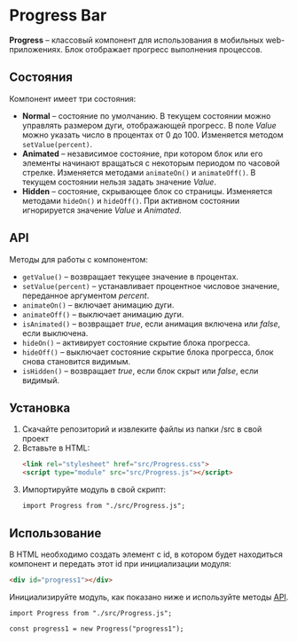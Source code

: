 # Progress Bar

**Progress** – классовый компонент для использования в мобильных web-приложениях.
Блок отображает прогресс выполнения процессов.

## Состояния

Компонент имеет три состояния:
- **Normal** – состояние по умолчанию. В текущем состоянии можно управлять размером
дуги, отображающей прогресс. В поле *Value* можно указать число в процентах от 0 до 100.
Изменяется методом `setValue(percent)`.
- **Animated** – независимое состояние, при котором блок или его элементы начинают
вращаться с некоторым периодом по часовой стрелке. Изменяется методами `animateOn()`
и `animateOff()`. В текущем состоянии нельзя задать значение *Value*.
- **Hidden** – состояние, скрывающее блок со страницы. Изменяется методами `hideOn()`
и `hideOff()`. При активном состоянии игнорируется значение *Value* и *Animated*.

## API <a name="API"></a>

Методы для работы с компонентом:
* `getValue()` – возвращает текущее значение в процентах.
* `setValue(percent)` – устанавливает процентное числовое значение, переданное аргументом *percent*.
* `animateOn()` – включает анимацию дуги.
* `animateOff()` – выключает анимацию дуги.
* `isAnimated()` – возвращает *true*, если анимация включена или *false*, если выключена.
* `hideOn()` – активирует состояние скрытие блока прогресса.
* `hideOff()` – выключает состояние скрытие блока прогресса, блок снова становится видимым.
* `isHidden()` – возвращает *true*, если блок скрыт или *false*, если видимый.

## Установка

1. Скачайте репозиторий и извлеките файлы из папки /src в свой проект
2. Вставьте в HTML:
    ```html
    <link rel="stylesheet" href="src/Progress.css">
    <script type="module" src="src/Progress.js"></script>
    ```
3. Импортируйте модуль в свой скрипт:
    ```JS
    import Progress from "./src/Progress.js";
    ```

## Использование

В HTML необходимо создать элемент с id, в котором будет находиться компонент
и передать этот id при инициализации модуля:
```html
<div id="progress1"></div>
```

Инициализируйте модуль, как показано ниже и используйте методы [API](#API).
```JS
import Progress from "./src/Progress.js";

const progress1 = new Progress("progress1");
```

